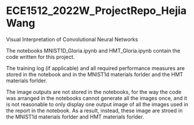 # ECE1512_2022W_ProjectRepo_HejiaWang
Visual Interpretation of Convolutional Neural Networks  
  
  
  
The notebooks MNIST1D_Gloria.ipynb and HMT_Gloria.ipynb contain the code written for this project.  
  
The training log (if applicable) and all required performance measures are stored in the notebook and in the MNIST1d materials forlder and the HMT materials forlder.  
  
The image outputs are not stored in the notebooks, for the way the code was arranged in the notebooks cannot generate all the images once, and it is not reasonable to only display one output image of all the images used in the report in the notebook. As a result, instead, these image are stroed in the MNIST1d materials forlder and HMT materials forlder.



